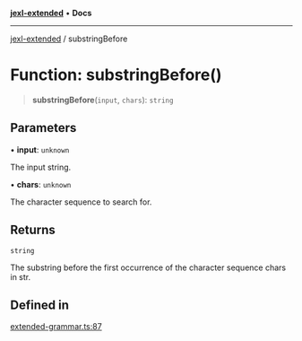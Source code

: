 [**jexl-extended**](../README.md) • **Docs**

***

[jexl-extended](../README.md) / substringBefore

# Function: substringBefore()

> **substringBefore**(`input`, `chars`): `string`

## Parameters

• **input**: `unknown`

The input string.

• **chars**: `unknown`

The character sequence to search for.

## Returns

`string`

The substring before the first occurrence of the character sequence chars in str.

## Defined in

[extended-grammar.ts:87](https://github.com/nikoraes/jexl-extended/blob/0f5e836bd796a7ceb7bc07f325b2ca770e2551a1/src/extended-grammar.ts#L87)
